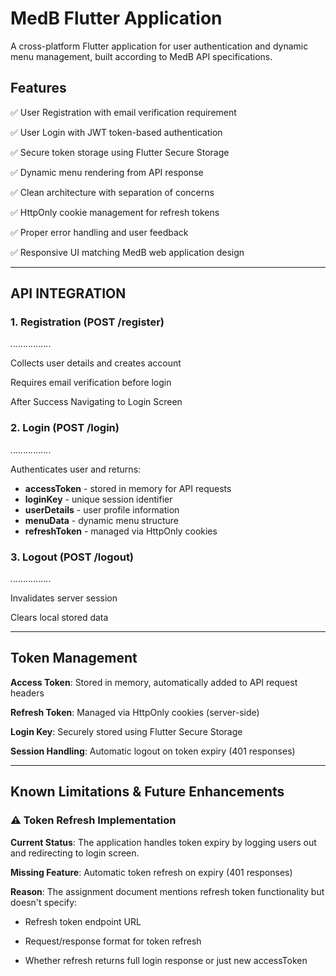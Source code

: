 # MedB Flutter Application

A cross-platform Flutter application for user authentication and dynamic menu management, built according to MedB API specifications.

## Features

✅ User Registration with email verification requirement

✅ User Login with JWT token-based authentication

✅ Secure token storage using Flutter Secure Storage

✅ Dynamic menu rendering from API response

✅ Clean architecture with separation of concerns

✅ HttpOnly cookie management for refresh tokens

✅ Proper error handling and user feedback

✅ Responsive UI matching MedB web application design

---

## API INTEGRATION

### 1. Registration (POST /register)
_._._._._._._._._._._._._._._._.

Collects user details and creates account

Requires email verification before login

After Success Navigating to Login Screen

### 2. Login (POST /login)
_._._._._._._._._._._._._._._._.

Authenticates user and returns:

- **accessToken** - stored in memory for API requests
- **loginKey** - unique session identifier  
- **userDetails** - user profile information
- **menuData** - dynamic menu structure
- **refreshToken** - managed via HttpOnly cookies

### 3. Logout (POST /logout)
_._._._._._._._._._._._._._._._.

Invalidates server session

Clears local stored data

---

## Token Management

**Access Token**: Stored in memory, automatically added to API request headers

**Refresh Token**: Managed via HttpOnly cookies (server-side)

**Login Key**: Securely stored using Flutter Secure Storage

**Session Handling**: Automatic logout on token expiry (401 responses)

---

## Known Limitations & Future Enhancements

### ⚠️ Token Refresh Implementation

**Current Status**: The application handles token expiry by logging users out and redirecting to login screen.

**Missing Feature**: Automatic token refresh on expiry (401 responses)

**Reason**: The assignment document mentions refresh token functionality but doesn't specify:

- Refresh token endpoint URL

- Request/response format for token refresh

- Whether refresh returns full login response or just new accessToken
